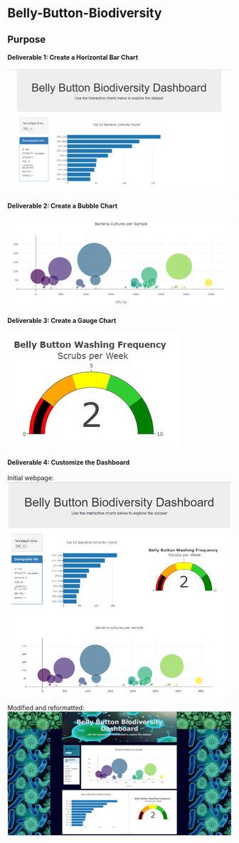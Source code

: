 # Belly-Button-Biodiversity

## Purpose

#### Deliverable 1: Create a Horizontal Bar Chart
![img](https://github.com/Soniaprogram/Belly-Button-Biodiversity/blob/main/images/Capturedel1.PNG)


#### Deliverable 2: Create a Bubble Chart
![img2](https://github.com/Soniaprogram/Belly-Button-Biodiversity/blob/main/images/del2chart.PNG)


#### Deliverable 3: Create a Gauge Chart
![img3](https://github.com/Soniaprogram/Belly-Button-Biodiversity/blob/main/images/del3gauge.PNG)

#### Deliverable 4: Customize the Dashboard
Initial webpage:
![img4](https://github.com/Soniaprogram/Belly-Button-Biodiversity/blob/main/images/del3.PNG)

Modified and reformatted:
![img5](https://github.com/Soniaprogram/Belly-Button-Biodiversity/blob/main/images/webpage.PNG)
